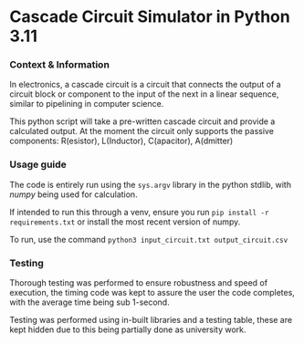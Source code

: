 # Cascade Circuit Simulator in Python 3.11

### Context & Information

In electronics, a cascade circuit is a circuit that connects the output of a circuit block or component to the input of the next in a linear sequence, similar to pipelining in computer science.

This python script will take a pre-written cascade circuit and provide a calculated output. At the moment the circuit only supports the passive components: R(esistor), L(Inductor), C(apacitor), A(dmitter)

### Usage guide

The code is entirely run using the `sys.argv` library in the python stdlib, with *numpy* being used for calculation.

If intended to run this through a venv, ensure you run `pip install -r requirements.txt` or install the most recent version of numpy.

To run, use the command `python3 input_circuit.txt output_circuit.csv`

### Testing

Thorough testing was performed to ensure robustness and speed of execution, the timing code was kept to assure the user the code completes, with the average time being sub 1-second.

Testing was performed using in-built libraries and a testing table, these are kept hidden due to this being partially done as university work.